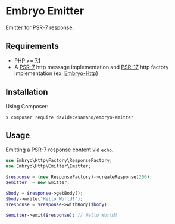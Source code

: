 # Embryo Emitter
Emitter for PSR-7 response.

## Requirements
* PHP >= 7.1
* A [PSR-7](https://www.php-fig.org/psr/psr-7/) http message implementation and [PSR-17](https://www.php-fig.org/psr/psr-17/) http factory implementation (ex. [Embryo-Http](https://github.com/davidecesarano/Embryo-Http))

## Installation
Using Composer:
```
$ composer require davidecesarano/embryo-emitter
```

## Usage
Emitting a PSR-7 response content via `echo`.
```php
use Embryo\Http\Factory\ResponseFactory;
use Embryo\Http\Emitter\Emitter;

$response = (new ResponseFactory)->createResponse(200);
$emitter  = new Emitter;

$body = $response->getBody();
$body->write('Hello World!');
$response = $response->withBody($body);

$emitter->emit($response); // Hello World!
```
